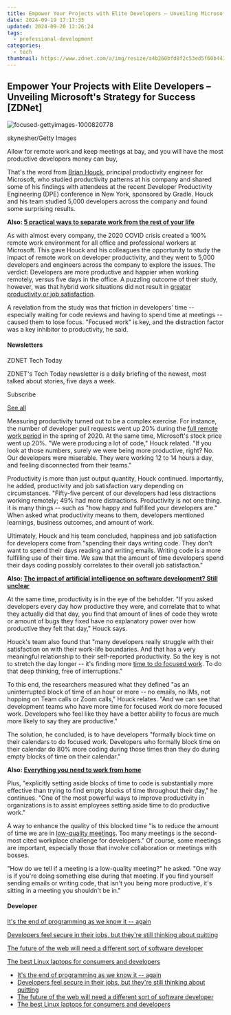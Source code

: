 ```yaml
---
title: Empower Your Projects with Elite Developers – Unveiling Microsoft's Strategy for Success [ZDNet]
date: 2024-09-19 17:17:35
updated: 2024-09-20 12:26:24
tags:
  - professional-development
categories:
  - tech
thumbnail: https://www.zdnet.com/a/img/resize/a4b260bfd8f2c53ed5f60b4437c72be917fad72c/2023/10/23/190b844c-a03c-4e13-ac51-bf402eeaff5c/focused-gettyimages-1000820778.jpg?width=278&height=156&fit=crop&auto=webp
---
```


## Empower Your Projects with Elite Developers – Unveiling Microsoft's Strategy for Success [ZDNet]

![focused-gettyimages-1000820778](https://www.zdnet.com/a/img/resize/5bc5a6dc30319f3426add91254897c5eb9f2d721/2023/10/23/190b844c-a03c-4e13-ac51-bf402eeaff5c/focused-gettyimages-1000820778.jpg?auto=webp&width=1280)

skynesher/Getty Images

Allow for remote work and keep meetings at bay, and you will have the most productive developers money can buy, 

That's the word from [Brian Houck](https://www.linkedin.com/in/brian-houck-b4123132/), principal productivity engineer for Microsoft, who studied productivity patterns at his company and shared some of his findings with attendees at the recent Developer Productivity Engineering (DPE) conference in New York, sponsored by Gradle. Houck and his team studied 5,000 developers across the company and found some surprising results. 

**Also: [5 practical ways to separate work from the rest of your life](https://www.zdnet.com/home-and-office/work-life/5-practical-ways-to-separate-work-from-the-rest-of-your-life/)**

As with almost every company, the 2020 COVID crisis created a 100% remote work environment for all office and professional workers at Microsoft. This gave Houck and his colleagues the opportunity to study the impact of remote work on developer productivity, and they went to 5,000 developers and engineers across the company to explore the issues. The verdict: Developers are more productive and happier when working remotely, versus five days in the office. A puzzling outcome of their study, however, was that hybrid work situations did not result in [greater productivity or job satisfaction](https://www.zdnet.com/article/want-more-productivity-have-everyone-think-like-a-developer/). 

A revelation from the study was that friction in developers' time -- especially waiting for code reviews and having to spend time at meetings -- caused them to lose focus. "Focused work" is key, and the distraction factor was a key inhibitor to productivity, he said.

#### Newsletters

ZDNET Tech Today

ZDNET's Tech Today newsletter is a daily briefing of the newest, most talked about stories, five days a week.

 Subscribe

[See all](https://www.zdnet.com/newsletters/)

Measuring productivity turned out to be a complex exercise. For instance, the number of developer pull requests went up 20% during the [full remote work period](https://www.zdnet.com/home-and-office/work-life/hybrid-and-remote-work-the-state-of-play-in-2023/) in the spring of 2020\. At the same time, Microsoft's stock price went up 20%. "We were producing a lot of code," Houck related. "If you look at those numbers, surely we were being more productive, right? No. Our developers were miserable. They were working 12 to 14 hours a day, and feeling disconnected from their teams."

Productivity is more than just output quantity, Houck continued. Importantly, he added, productivity and job satisfaction vary depending on circumstances. "Fifty-five percent of our developers had less distractions working remotely; 49% had more distractions. Productivity is not one thing. it is many things -- such as "how happy and fulfilled your developers are." When asked what productivity means to them, developers mentioned learnings, business outcomes, and amount of work.

Ultimately, Houck and his team concluded, happiness and job satisfaction for developers come from "spending their days writing code. They don't want to spend their days reading and writing emails. Writing code is a more fulfilling use of their time. We saw that the amount of time developers spend their days coding possibly correlates to their overall job satisfaction."

**Also: [The impact of artificial intelligence on software development? Still unclear](https://www.zdnet.com/article/the-impact-of-artificial-intelligence-on-software-development-still-unclear/)**

At the same time, productivity is in the eye of the beholder. "If you asked developers every day how productive they were, and correlate that to what they actually did that day, you find that amount of lines of code they wrote or amount of bugs they fixed have no explanatory power over how productive they felt that day," Houck says.   

Houck's team also found that "many developers really struggle with their satisfaction on with their work-life boundaries. And that has a very meaningful relationship to their self-reported productivity. So the key is not to stretch the day longer -- it's finding more [time to do focused work](https://www.zdnet.com/education/professional-development/how-to-improve-your-focus-at-work/). To do that deep thinking, free of interruptions."

To this end, the researchers measured what they defined "as an uninterrupted block of time of an hour or more -- no emails, no IMs, not hopping on Team calls or Zoom calls," Houck relates. "And we can see that development teams who have more time for focused work do more focused work. Developers who feel like they have a better ability to focus are much more likely to say they are productive."  
  
The solution, he concluded, is to have developers "formally block time on their calendars to do focused work. Developers who formally block time on their calendar do 80% more coding during those times than they do during empty blocks of time on their calendar."

**Also: [Everything you need to work from home](https://www.zdnet.com/home-and-office/everything-you-need-to-work-remote/)**  
  
Plus, "explicitly setting aside blocks of time to code is substantially more effective than trying to find empty blocks of time throughout their day," he continues. "One of the most powerful ways to improve productivity in organizations is to assist employees setting aside time to do productive work."  
  
A way to enhance the quality of this blocked time "is to reduce the amount of time we are in [low-quality meetings](https://www.zdnet.com/article/zoom-adds-asynchronous-video-tool-to-help-you-avoid-unnecessary-meetings/). Too many meetings is the second-most cited workplace challenge for developers." Of course, some meetings are important, especially those that involve collaboration or meetings with bosses.   
  
"How do we tell if a meeting is a low-quality meeting?" he asked. "One way is if you're doing something else during that meeting. If you find yourself sending emails or writing code, that isn't you being more productive, it's sitting in a meeting you shouldn't be in."

#### Developer

[It's the end of programming as we know it -- again](https://www.zdnet.com/article/its-the-end-of-programming-as-we-know-it-again/ "It's the end of programming as we know it -- again")

[Developers feel secure in their jobs, but they're still thinking about quitting](https://www.zdnet.com/article/developers-feel-secure-in-their-jobs-but-theyre-still-thinking-about-quitting/ "Developers feel secure in their jobs, but they're still thinking about quitting")

[The future of the web will need a different sort of software developer](https://www.zdnet.com/article/the-future-of-the-web-will-need-a-different-sort-of-software-developer/ "The future of the web will need a different sort of software developer")

[The best Linux laptops for consumers and developers](https://www.zdnet.com/article/best-linux-laptop/ "The best Linux laptops for consumers and developers")

* [It's the end of programming as we know it -- again](https://www.zdnet.com/article/its-the-end-of-programming-as-we-know-it-again/ "It's the end of programming as we know it -- again")
* [Developers feel secure in their jobs, but they're still thinking about quitting](https://www.zdnet.com/article/developers-feel-secure-in-their-jobs-but-theyre-still-thinking-about-quitting/ "Developers feel secure in their jobs, but they're still thinking about quitting")
* [The future of the web will need a different sort of software developer](https://www.zdnet.com/article/the-future-of-the-web-will-need-a-different-sort-of-software-developer/ "The future of the web will need a different sort of software developer")
* [The best Linux laptops for consumers and developers](https://www.zdnet.com/article/best-linux-laptop/ "The best Linux laptops for consumers and developers")

<ins class="adsbygoogle"
     style="display:block"
     data-ad-format="autorelaxed"
     data-ad-client="ca-pub-7571918770474297"
     data-ad-slot="1223367746"></ins>



<ins class="adsbygoogle"
     style="display:block"
     data-ad-client="ca-pub-7571918770474297"
     data-ad-slot="8358498916"
     data-ad-format="auto"
     data-full-width-responsive="true"></ins>
